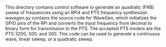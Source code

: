 This directory contains control software to generate an quadratic (FRB) sweep of frequencies using an RPi4 and PTS frequency synthesizer. wavegen.py contains the source code for WaveGen, which initializes the GPIO pins of the RPi and converts the input frequency from decimal to binary form for transmission to the PTS. The accepted PTS models are the PTS 3200, 500, and 300. This code can be used to generate a continuous wave, linear sweep, or a quadratic sweep.